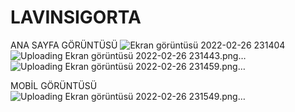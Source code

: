 # LAVINSIGORTA
ANA SAYFA GÖRÜNTÜSÜ
![Ekran görüntüsü 2022-02-26 231404](https://user-images.githubusercontent.com/56641974/155857910-ab4c16a7-e779-47e0-8682-a7d0c2b380a1.png)
![Uploading Ekran görüntüsü 2022-02-26 231443.png…]()
![Uploading Ekran görüntüsü 2022-02-26 231459.png…]()


MOBİL GÖRÜNTÜSÜ
![Uploading Ekran görüntüsü 2022-02-26 231549.png…]()
